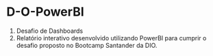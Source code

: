 # D-O-PowerBI

1. Desafio de Dashboards
2. Relatório interativo desenvolvido utilizando PowerBI para cumprir o desafio proposto no Bootcamp Santander da DIO.
